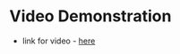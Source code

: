 # Video Demonstration

- link for video - [ here](https://drive.google.com/file/d/1KKBbhOqKI6cGEYSpwXYICslsNHOz6oSm/view?usp=sharing)